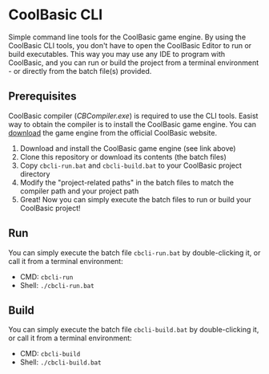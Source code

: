 # CoolBasic CLI

Simple command line tools for the CoolBasic game engine. By using the CoolBasic CLI tools, you don't have to open the CoolBasic Editor to run or build executables. This way you may use any IDE to program with CoolBasic, and you can run or build the project from a terminal environment - or directly from the batch file(s) provided.

Prerequisites
-------

CoolBasic compiler (*CBCompiler.exe*) is required to use the CLI tools. Easist way to obtain the compiler is to install the CoolBasic game engine. You can [download](https://www.coolbasic.com) the game engine from the official CoolBasic website.

1) Download and install the CoolBasic game engine (see link above)
2) Clone this repository or download its contents (the batch files)
3) Copy `cbcli-run.bat` and `cbcli-build.bat` to your CoolBasic project directory
4) Modify the "project-related paths" in the batch files to match the compiler path and your project path
5) Great! Now you can simply execute the batch files to run or build your CoolBasic project!

Run
-------

You can simply execute the batch file `cbcli-run.bat` by double-clicking it, or call it from a terminal environment:

- CMD: `cbcli-run`
- Shell: `./cbcli-run.bat`

Build
-------

You can simply execute the batch file `cbcli-build.bat` by double-clicking it, or call it from a terminal environment:

- CMD: `cbcli-build`
- Shell: `./cbcli-build.bat`
